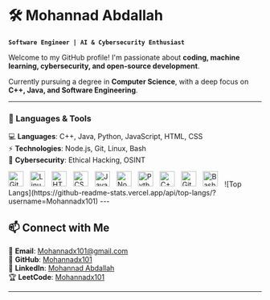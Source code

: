 # 🛠️ Mohannad Abdallah

**`Software Engineer | AI & Cybersecurity Enthusiast`**

Welcome to my GitHub profile! I'm passionate about **coding, machine learning, cybersecurity, and open-source development**.

Currently pursuing a degree in **Computer Science**, with a deep focus on **C++, Java, and Software Engineering**.

---

### 🧰 Languages & Tools  
💻 **Languages**: C++, Java, Python, JavaScript, HTML, CSS  
⚡ **Technologies**: Node.js, Git, Linux, Bash  
🔐 **Cybersecurity**: Ethical Hacking, OSINT  

<img align="left" alt="Git" width="30px" style="padding-right:10px;" src="https://cdn.jsdelivr.net/gh/devicons/devicon/icons/git/git-original.svg" />
<img align="left" alt="Linux" width="30px" style="padding-right:10px;" src="https://cdn.jsdelivr.net/gh/devicons/devicon/icons/linux/linux-original.svg" />
<img align="left" alt="HTML" width="30px" style="padding-right:10px;" src="https://cdn.jsdelivr.net/gh/devicons/devicon/icons/html5/html5-plain.svg" />
<img align="left" alt="CSS" width="30px" style="padding-right:10px;" src="https://cdn.jsdelivr.net/gh/devicons/devicon/icons/css3/css3-plain.svg" />
<img align="left" alt="JavaScript" width="30px" style="padding-right:10px;" src="https://cdn.jsdelivr.net/gh/devicons/devicon/icons/javascript/javascript-plain.svg" />
<img align="left" alt="NodeJS" width="30px" style="padding-right:10px;" src="https://cdn.jsdelivr.net/gh/devicons/devicon/icons/nodejs/nodejs-original.svg" />
<img align="left" alt="Python" width="30px" style="padding-right:10px;" src="https://cdn.jsdelivr.net/gh/devicons/devicon/icons/python/python-plain.svg" />
<img align="left" alt="C++" width="30px" style="padding-right:10px;" src="https://cdn.jsdelivr.net/gh/devicons/devicon/icons/cplusplus/cplusplus-line.svg" />
<img align="left" alt="GitHub" width="30px" style="padding-right:10px;" src="https://cdn.jsdelivr.net/gh/devicons/devicon/icons/github/github-original.svg" />
<img align="left" alt="Bash" width="30px" style="padding-right:10px;" src="https://cdn.jsdelivr.net/gh/devicons/devicon/icons/bash/bash-original.svg" />
<br />
![Top Langs](https://github-readme-stats.vercel.app/api/top-langs/?username=Mohannadx101)
---

## 📫 Connect with Me  
📩 **Email**: [Mohannadx101@gmail.com](mailto:Mohannadx101@gmail.com)  
🚀 **GitHub**: [Mohannadx101](https://github.com/Mohannadx101)  
🔗 **LinkedIn**: [Mohannad Abdallah](https://www.linkedin.com/in/mohannad-abdallah-3571552a2/)  
🏆 **LeetCode**: [Mohannadx101](https://leetcode.com/u/mohannadx101/)  

---
